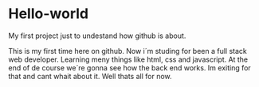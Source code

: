 # Hello-world
My first project just to undestand how github is about.

This is my first time here on github. Now i´m studing for been a full stack web developer. Learning meny things like html, css and javascript. At the end of de course we´re gonna see how the back end works. Im exiting for that and cant whait about it. Well thats all for now.
